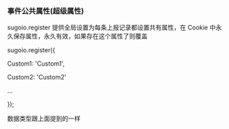 ### 事件公共属性(超级属性)

sugoio.register 提供全局设置为每条上报记录都设置共有属性，在 Cookie 中永久保存属性，永久有效，如果存在这个属性了则覆盖

sugoio.register({

Custom1: &#039;Custom1&#039;,

Custom2: &#039;Custom2&#039;

...

});

数据类型跟上面提到的一样